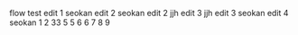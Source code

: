 flow test
edit 1 seokan
edit 2 seokan
edit 2 jjh
edit 3 jjh
edit 3 seokan
edit 4 seokan
1
2
33
5
5
6
6
7
8
9

